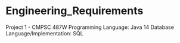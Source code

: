 # Engineering_Requirements
Project 1 - CMPSC 487W
Programming Language: Java 14
Database Language/Implementation: SQL
